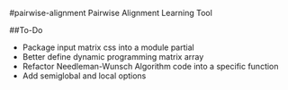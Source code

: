 #pairwise-alignment
Pairwise Alignment Learning Tool


##To-Do
* Package input matrix css into a module partial
* Better define dynamic programming matrix array
* Refactor Needleman-Wunsch Algorithm code into a specific function
* Add semiglobal and local options
